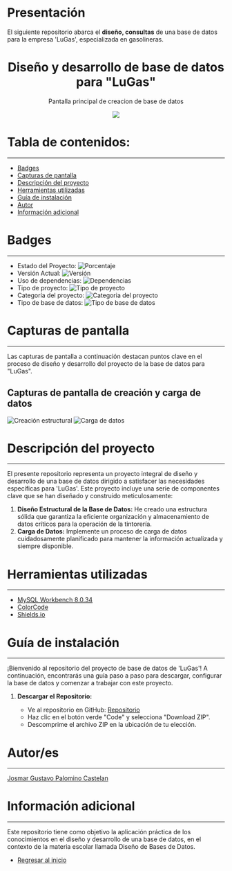 # Presentación

El siguiente repositorio abarca el **diseño, consultas** de una base de datos para la empresa 'LuGas', especializada en gasolineras.

<h1 align="center"> Diseño y desarrollo de base de datos para "LuGas" </h1>
<p align="center"> Pantalla principal de creacion de base de datos </p>
<p align="center"><img src="README/1_Pantalla_Inicial.png"/></p>

# Tabla de contenidos:

---

- [Badges](#badges)
- [Capturas de pantalla](#capturas-de-pantalla)
- [Descripción del proyecto](#descripción-del-proyecto)
- [Herramientas utilizadas](#herramientas-utilizadas)
- [Guía de instalación](#guía-de-instalación)
- [Autor](#autores)
- [Información adicional](#información-adicional)

# Badges

---

- Estado del Proyecto: ![Porcentaje](https://img.shields.io/badge/Porcentaje-80%25-green)
- Versión Actual: ![Versión](https://img.shields.io/badge/Versi%C3%B3n-1.0.1-%23AED6F1)
- Uso de dependencias: ![Dependencias](https://img.shields.io/badge/Dependencia-Ninguna-%23F9853F)
- Tipo de proyecto: ![Tipo de proyecto](https://img.shields.io/badge/Tipo%20de%20proyecto-Base%20de%20datos-%23EBDEF0)
- Categoría del proyecto: ![Categoria del proyecto](https://img.shields.io/badge/Categor%C3%ADa-Servicios%20para%20autos-%23FAD7A0%20)
- Tipo de base de datos: ![Tipo de base de datos](https://img.shields.io/badge/Base%20de%20datos-MySQL-%20%2382E0AA%20)

# Capturas de pantalla

---

Las capturas de pantalla a continuación destacan puntos clave en el proceso de diseño y desarrollo del proyecto de la base de datos para "LuGas".

## Capturas de pantalla de creación y carga de datos

![Creación estructural](README/3_Creadion_BD.png)
![Carga de datos](README/4_Carga_Datos.png)

# Descripción del proyecto

---

El presente repositorio representa un proyecto integral de diseño y desarrollo de una base de datos dirigido a satisfacer las necesidades específicas para 'LuGas'. Este proyecto incluye una serie de componentes clave que se han diseñado y construido meticulosamente:

1. **Diseño Estructural de la Base de Datos:** He creado una estructura sólida que garantiza la eficiente organización y almacenamiento de datos críticos para la operación de la tintorería.
2. **Carga de Datos:** Implemente un proceso de carga de datos cuidadosamente planificado para mantener la información actualizada y siempre disponible.

# Herramientas utilizadas

---

- [MySQL Workbench 8.0.34](https://dev.mysql.com/downloads/workbench/)
- [ColorCode](https://htmlcolorcodes.com/es/)
- [Shields.io](https://shields.io/badges/static-badge)

# Guía de instalación

---

¡Bienvenido al repositorio del proyecto de base de datos de 'LuGas'! A continuación, encontrarás una guía paso a paso para descargar, configurar la base de datos y comenzar a trabajar con este proyecto.

1. **Descargar el Repositorio:**

   - Ve al repositorio en GitHub: [Repositorio](https://github.com/Josmar360/Base_Datos_LuGas)
   - Haz clic en el botón verde "Code" y selecciona "Download ZIP".
   - Descomprime el archivo ZIP en la ubicación de tu elección.

# Autor/es

---

[Josmar Gustavo Palomino Castelan](https://linktr.ee/josmar360)

# Información adicional

---

Este repositorio tiene como objetivo la aplicación práctica de los conocimientos en el diseño y desarrollo de una base de datos, en el contexto de la materia escolar llamada Diseño de Bases de Datos.

- [Regresar al inicio](#presentación)
